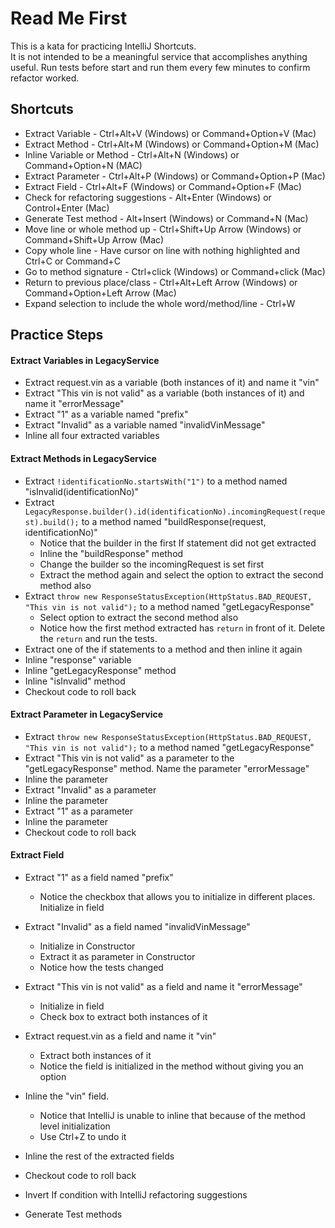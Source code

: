 # Read Me First
This is a kata for practicing IntelliJ Shortcuts.  
It is not intended to be a meaningful service that accomplishes anything useful.
Run tests before start and run them every few minutes to confirm refactor worked.

## Shortcuts

* Extract Variable - Ctrl+Alt+V (Windows) or Command+Option+V (Mac)
* Extract Method - Ctrl+Alt+M (Windows) or Command+Option+M (Mac)
* Inline Variable or Method - Ctrl+Alt+N (Windows) or Command+Option+N (MAC)
* Extract Parameter - Ctrl+Alt+P (Windows) or Command+Option+P (Mac)
* Extract Field - Ctrl+Alt+F (Windows) or Command+Option+F (Mac)
* Check for refactoring suggestions - Alt+Enter (Windows) or Control+Enter (Mac)
* Generate Test method - Alt+Insert (Windows) or Command+N (Mac)
* Move line or whole method up - Ctrl+Shift+Up Arrow (Windows) or Command+Shift+Up Arrow (Mac)
* Copy whole line - Have cursor on line with nothing highlighted and Ctrl+C or Command+C
* Go to method signature - Ctrl+click (Windows) or Command+click (Mac)
* Return to previous place/class - Ctrl+Alt+Left Arrow (Windows) or Command+Option+Left Arrow (Mac)
* Expand selection to include the whole word/method/line - Ctrl+W

## Practice Steps

#### Extract Variables in LegacyService
* Extract request.vin as a variable (both instances of it) and name it "vin"
* Extract "This vin is not valid" as a variable (both instances of it) and name it "errorMessage"
* Extract "1" as a variable named "prefix"
* Extract "Invalid" as a variable named "invalidVinMessage"
* Inline all four extracted variables

#### Extract Methods in LegacyService
* Extract ```!identificationNo.startsWith("1")``` to a method named "isInvalid(identificationNo)"
* Extract ```LegacyResponse.builder().id(identificationNo).incomingRequest(request).build();``` to a method named "buildResponse(request, identificationNo)"
  * Notice that the builder in the first If statement did not get extracted
  * Inline the "buildResponse" method 
  * Change the builder so the incomingRequest is set first
  * Extract the method again and select the option to extract the second method also
* Extract ```throw new ResponseStatusException(HttpStatus.BAD_REQUEST, "This vin is not valid");``` to a method named "getLegacyResponse"
  * Select option to extract the second method also
  * Notice how the first method extracted has ```return``` in front of it.  Delete the ```return``` and run the tests.
* Extract one of the if statements to a method and then inline it again
* Inline "response" variable
* Inline "getLegacyResponse" method
* Inline "isInvalid" method
* Checkout code to roll back

#### Extract Parameter in LegacyService
* Extract ```throw new ResponseStatusException(HttpStatus.BAD_REQUEST, "This vin is not valid");``` to a method named "getLegacyResponse"
* Extract "This vin is not valid" as a parameter to the "getLegacyResponse" method.  Name the parameter "errorMessage"
* Inline the parameter
* Extract "Invalid" as a parameter
* Inline the parameter
* Extract "1" as a parameter
* Inline the parameter
* Checkout code to roll back

#### Extract Field
* Extract "1" as a field named "prefix"
  * Notice the checkbox that allows you to initialize in different places.  Initialize in field
* Extract "Invalid" as a field named "invalidVinMessage"
  * Initialize in Constructor
  * Extract it as parameter in Constructor
  * Notice how the tests changed
* Extract "This vin is not valid" as a field and name it "errorMessage"
  * Initialize in field
  * Check box to extract both instances of it
* Extract request.vin as a field and name it "vin"
  * Extract both instances of it
  * Notice the field is initialized in the method without giving you an option
* Inline the "vin" field.  
  * Notice that IntelliJ is unable to inline that because of the method level initialization
  * Use Ctrl+Z to undo it
* Inline the rest of the extracted fields
* Checkout code to roll back


* Invert If condition with IntelliJ refactoring suggestions
* Generate Test methods

